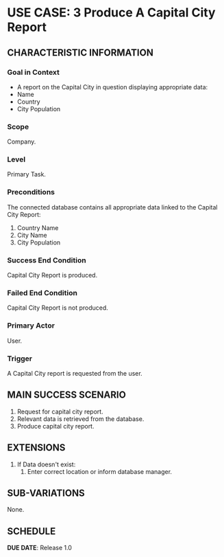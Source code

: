 # USE CASE: 3 Produce A Capital City Report

## CHARACTERISTIC INFORMATION

### Goal in Context

* A report on the Capital City in question displaying appropriate data:
* Name
* Country
* City Population

### Scope

Company.

### Level

Primary Task.

### Preconditions

The connected database contains all appropriate data linked to the Capital City Report:

1. Country Name
2. City Name
3. City Population

### Success End Condition

Capital City Report is produced.

### Failed End Condition

Capital City Report is not produced.

### Primary Actor

User.

### Trigger

A Capital City report is requested from the user.

## MAIN SUCCESS SCENARIO

1. Request for capital city report.
2. Relevant data is retrieved from the database.
3. Produce capital city report.

## EXTENSIONS

1. If Data doesn't exist:
    1. Enter correct location or inform database manager.

## SUB-VARIATIONS

None.

## SCHEDULE

**DUE DATE**: Release 1.0
